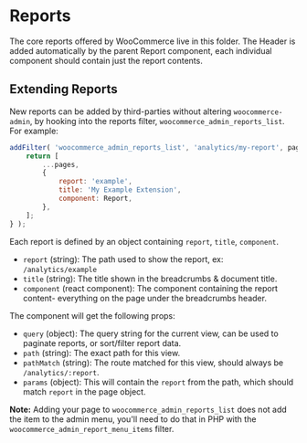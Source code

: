 Reports
=======

The core reports offered by WooCommerce live in this folder. The Header is added automatically by the parent Report component, each individual component should contain just the report contents.

## Extending Reports

New reports can be added by third-parties without altering `woocommerce-admin`, by hooking into the reports filter, `woocommerce_admin_reports_list`. For example:

```js
addFilter( 'woocommerce_admin_reports_list', 'analytics/my-report', pages => {
	return [
		...pages,
		{
			report: 'example',
			title: 'My Example Extension',
			component: Report,
		},
	];
} );
```

Each report is defined by an object containing `report`, `title`, `component`.

- `report` (string): The path used to show the report, ex: `/analytics/example`
- `title` (string): The title shown in the breadcrumbs & document title.
- `component` (react component): The component containing the report content- everything on the page under the breadcrumbs header.

The component will get the following props:

- `query` (object): The query string for the current view, can be used to paginate reports, or sort/filter report data.
- `path` (string): The exact path for this view.
- `pathMatch` (string): The route matched for this view, should always be `/analytics/:report`.
- `params` (object): This will contain the `report` from the path, which should match `report` in the page object.

**Note:** Adding your page to `woocommerce_admin_reports_list` does not add the item to the admin menu, you'll need to do that in PHP with the `woocommerce_admin_report_menu_items` filter.

